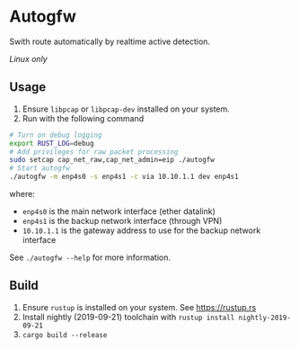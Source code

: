 # Autogfw

Swith route automatically by realtime active detection.

*Linux only*

## Usage
1. Ensure `libpcap` or `libpcap-dev` installed on your system.
2. Run with the following command
```sh
# Turn on debug logging
export RUST_LOG=debug
# Add privileges for raw packet processing
sudo setcap cap_net_raw,cap_net_admin=eip ./autogfw
# Start autogfw
./autogfw -m enp4s0 -s enp4s1 -c via 10.10.1.1 dev enp4s1
```
where:
- `enp4s0` is the main network interface (ether datalink)
- `enp4s1` is the backup network interface (through VPN)
- `10.10.1.1` is the gateway address to use for the backup network interface

See `./autogfw --help` for more information.

## Build
1. Ensure `rustup` is installed on your system. See https://rustup.rs
2. Install nightly (2019-09-21) toolchain with `rustup install nightly-2019-09-21`
3. `cargo build --release`
